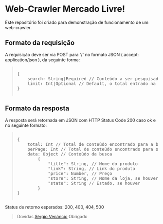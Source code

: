 # Web-Crawler Mercado Livre!

Este repositório foi criado para demonstração de funcionamento de um web-crawler.

## Formato da requisição

A requisição deve ser via POST para '/' no formato JSON ( accept: application/json ), da seguinte forma:
> <pre> 
> {
>     search: String|Required // Conteúdo a ser pesquisado
>     limit: Int|Optional // Default, o total entrado na primeira página da busca. 
> }
> 
> </pre>

## Formato da resposta

A resposta será retornada em JSON com HTTP Status Code 200 caso ok e no seguinte formato:
> <pre> 
> {
>     total: Int // Total de conteúdo encontrado para a busca
>     perPage: Int // Total de conteúdo encontrado para o formato da pesquisa.
>     data: Object // Conteúdo da busca
>         {
>             "title": String, // Nome do produto
>             "link": String, // Link do produto
>             "price": Number, // Preço
>             "store": String, // Nome da loja, se houver
>             "state": String // Estado, se houver
>         }   
> }
> 
> </pre>

Status de retorno esperados: 200, 400, 404, 500
>Dúvidas [Sérgio Venâncio](https://github.com/sergiodii)
>Obrigado
